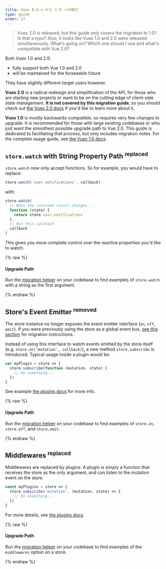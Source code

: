 ```yaml
---
title: Vuex 0.6.x から 1.0 への移行
type: guide
order: 27
---
```


> Vuex 2.0 is released, but this guide only covers the migration to 1.0? Is that a typo? Also, it looks like Vuex 1.0 and 2.0 were released simultaneously. What's going on? Which one should I use and what's compatible with Vue 2.0?

Both Vuex 1.0 and 2.0:

- fully support both Vue 1.0 and 2.0
- will be maintained for the forseeable future

They have slightly different target users however.

__Vuex 2.0__ is a radical redesign and simplification of the API, for those who are starting new projects or want to be on the cutting edge of client-side state management. __It is not covered by this migration guide__, so you should check out [the Vuex 2.0 docs](https://vuex.vuejs.org/en/index.html) if you'd like to learn more about it.

__Vuex 1.0__ is mostly backwards-compatible, so requires very few changes to upgrade. It is recommended for those with large existing codebases or who just want the smoothest possible upgrade path to Vue 2.0. This guide is dedicated to facilitating that process, but only includes migration notes. For the complete usage guide, see [the Vuex 1.0 docs](https://github.com/vuejs/vuex/tree/1.0/docs/en).

## `store.watch` with String Property Path <sup>replaced</sup>

`store.watch` now only accept functions. So for example, you would have to replace:

``` js
store.watch('user.notifications', callback)
```

with:

``` js
store.watch(
  // When the returned result changes...
  function (state) {
    return state.user.notifications
  },
  // Run this callback
  callback
)
```

This gives you more complete control over the reactive properties you'd like to watch.

{% raw %}
<div class="upgrade-path">
  <h4>Upgrade Path</h4>
  <p>Run the <a href="https://github.com/vuejs/vue-migration-helper">migration helper</a> on your codebase to find examples of <code>store.watch</code> with a string as the first argument.</p>
</div>
{% endraw %}

## Store's Event Emitter <sup>removed</sup>

The store instance no longer exposes the event emitter interface (`on`, `off`, `emit`). If you were previously using the store as a global event bus, [see this section](migration.html#dispatch-and-broadcast-removed) for migration instructions.

Instead of using this interface to watch events emitted by the store itself (e.g. `store.on('mutation', callback)`), a new method `store.subscribe` is introduced. Typical usage inside a plugin would be:

``` js
var myPlugin = store => {
  store.subscribe(function (mutation, state) {
    // Do something...
  })
}

```

See example [the plugins docs](https://github.com/vuejs/vuex/blob/1.0/docs/en/plugins.md) for more info.

{% raw %}
<div class="upgrade-path">
  <h4>Upgrade Path</h4>
  <p>Run the <a href="https://github.com/vuejs/vue-migration-helper">migration helper</a> on your codebase to find examples of <code>store.on</code>, <code>store.off</code>, and <code>store.emit</code>.</p>
</div>
{% endraw %}

## Middlewares <sup>replaced</sup>

Middlewares are replaced by plugins. A plugin is simply a function that receives the store as the only argument, and can listen to the mutation event on the store:

``` js
const myPlugins = store => {
  store.subscribe('mutation', (mutation, state) => {
    // Do something...
  })
}
```

For more details, see [the plugins docs](https://github.com/vuejs/vuex/blob/1.0/docs/en/plugins.md).

{% raw %}
<div class="upgrade-path">
  <h4>Upgrade Path</h4>
  <p>Run the <a href="https://github.com/vuejs/vue-migration-helper">migration helper</a> on your codebase to find examples of the <code>middlewares</code> option on a store.</p>
</div>
{% endraw %}
